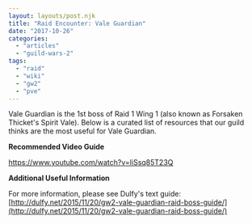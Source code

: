 ```yaml
---
layout: layouts/post.njk
title: "Raid Encounter: Vale Guardian"
date: "2017-10-26"
categories: 
  - "articles"
  - "guild-wars-2"
tags: 
  - "raid"
  - "wiki"
  - "gw2"
  - "pve"
---
```


Vale Guardian is the 1st boss of Raid 1 Wing 1 (also known as Forsaken Thicket's Spirit Vale). Below is a curated list of resources that our guild thinks are the most useful for Vale Guardian.

**Recommended Video Guide**

https://www.youtube.com/watch?v=IiSsq85T23Q

**Additional Useful Information**

For more information, please see Dulfy's text guide: [http://dulfy.net/2015/11/20/gw2-vale-guardian-raid-boss-guide/](http://dulfy.net/2015/11/20/gw2-vale-guardian-raid-boss-guide/)
